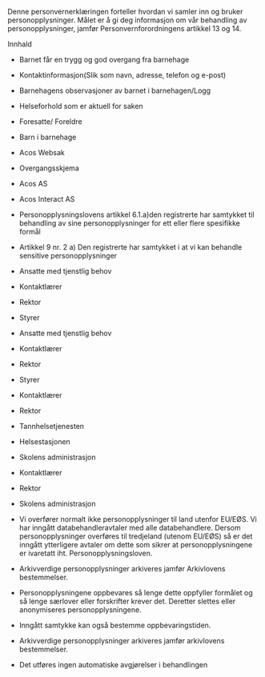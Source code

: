 <!-- title: Overgang fra barnehage til skole -->


  

Denne personvernerklæringen forteller hvordan vi samler inn og bruker personopplysninger. Målet er å gi deg informasjon om vår behandling av personopplysninger, jamfør Personvernforordningens artikkel 13 og 14.

  

Innhald

*   Barnet får en trygg og god overgang fra barnehage  
    
*   Kontaktinformasjon(Slik som navn, adresse, telefon og e-post)  
    
*   Barnehagens observasjoner av barnet i barnehagen/Logg  
    
*   Helseforhold som er aktuell for saken  
    
*   Foresatte/ Foreldre  
    
*   Barn i barnehage  
    
*   Acos Websak  
    
*   Overgangsskjema  
    
*   Acos AS  
    
*   Acos Interact AS  
    
*   Personopplysningslovens artikkel 6.1.a)den registrerte har samtykket til behandling av sine personopplysninger for ett eller flere spesifikke formål  
    
*   Artikkel 9 nr. 2 a) Den registrerte har samtykket i at vi kan behandle sensitive personopplysninger  
    
*   Ansatte med tjenstlig behov  
    
*   Kontaktlærer  
    
*   Rektor  
    
*   Styrer  
    
*   Ansatte med tjenstlig behov  
    
*   Kontaktlærer  
    
*   Rektor  
    
*   Styrer  
    
*   Kontaktlærer  
    
*   Rektor  
    
*   Tannhelsetjenesten  
    
*   Helsestasjonen  
    
*   Skolens administrasjon  
    
*   Kontaktlærer  
    
*   Rektor  
    
*   Skolens administrasjon  
    
*   Vi overfører normalt ikke personopplysninger til land utenfor EU/EØS. Vi har inngått databehandleravtaler med alle databehandlere. Dersom personopplysninger overføres til tredjeland (utenom EU/EØS) så er det inngått ytterligere avtaler om dette som sikrer at personopplysningene er ivaretatt iht. Personopplysningsloven.  
    
*   Arkivverdige personopplysninger arkiveres jamfør Arkivlovens bestemmelser.  
    
*   Personopplysningene oppbevares så lenge dette oppfyller formålet og så lenge særlover eller forskrifter krever det. Deretter slettes eller anonymiseres personopplysningene.  
    
*   Inngått samtykke kan også bestemme oppbevaringstiden.  
    
*   Arkivverdige personopplysninger arkiveres jamfør arkivlovens bestemmelser.  
    
*   Det utføres ingen automatiske avgjørelser i behandlingen